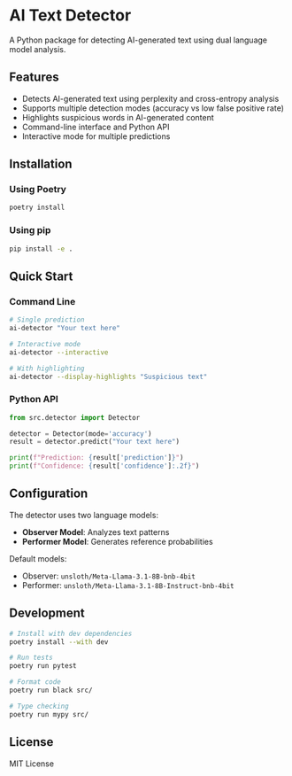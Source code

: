 # AI Text Detector

A Python package for detecting AI-generated text using dual language model analysis.

## Features

- Detects AI-generated text using perplexity and cross-entropy analysis
- Supports multiple detection modes (accuracy vs low false positive rate)
- Highlights suspicious words in AI-generated content
- Command-line interface and Python API
- Interactive mode for multiple predictions

## Installation

### Using Poetry

```bash
poetry install
```

### Using pip

```bash
pip install -e .
```

## Quick Start

### Command Line

```bash
# Single prediction
ai-detector "Your text here"

# Interactive mode
ai-detector --interactive

# With highlighting
ai-detector --display-highlights "Suspicious text"
```

### Python API

```python
from src.detector import Detector

detector = Detector(mode='accuracy')
result = detector.predict("Your text here")

print(f"Prediction: {result['prediction']}")
print(f"Confidence: {result['confidence']:.2f}")
```

## Configuration

The detector uses two language models:
- **Observer Model**: Analyzes text patterns
- **Performer Model**: Generates reference probabilities

Default models:
- Observer: `unsloth/Meta-Llama-3.1-8B-bnb-4bit`
- Performer: `unsloth/Meta-Llama-3.1-8B-Instruct-bnb-4bit`

## Development

```bash
# Install with dev dependencies
poetry install --with dev

# Run tests
poetry run pytest

# Format code
poetry run black src/

# Type checking
poetry run mypy src/
```

## License

MIT License
